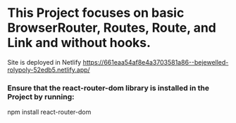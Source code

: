 # This Project focuses on basic BrowserRouter, Routes, Route, and Link and without hooks.

Site is deployed in Netlify
https://661eaa54af8e4a3703581a86--bejewelled-rolypoly-52edb5.netlify.app/

### Ensure that the react-router-dom library is installed in the Project by running:

npm install react-router-dom
